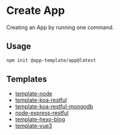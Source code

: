 # Create App

Creating an App by running one command.

## Usage

```bash
npm init @app-template/app@latest
```

## Templates

- [template-node](https://github.com/web-app-template/template-node)
- [template-koa-restful](https://github.com/web-app-template/template-node-koa-restful)
- [template-koa-restful-mongodb](https://github.com/web-app-template/template-node-koa-restful-mongodb)
- [node-express-restful](https://github.com/web-app-template/template-node-express-restful)
- [template-hexo-blog](https://github.com/web-app-template/template-hexo-blog)
- [template-vue3](https://github.com/web-app-template/template-vue3)
